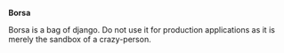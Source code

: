 **Borsa**

Borsa is a bag of django. Do not use it for production applications as it is merely the sandbox of a crazy-person.
